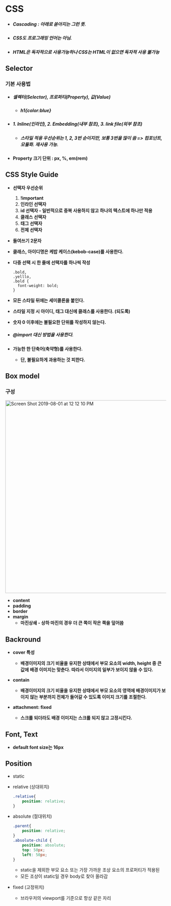 # **CSS**

- ##### **Cascading : 아래로 쏟아지는 그런 뜻.**

- ##### **CSS도 프로그래밍 언어는 아님.**

- ##### **HTML은 독자적으로 사용가능하나 CSS는 HTML이 없으면 독자적 사용 불가능**



## **Selector**

### **기본 사용법**

- ##### **셀렉터(Selector), 프로퍼티(Property), 값(Value)**

  - ##### **h1{color:blue}**

- ##### **1. Inline(인라인), 2. Embedding(내부 참조), 3. link file(외부 참조)**

  - ##### **스타일 적용 우선순위는 1, 2, 3번 순이지만, 보통 3번을 많이 씀 => 컴포넌트, 모듈화. 재사용 가능.**

- **Property 크기 단위 : px, %, em(rem)**

## **CSS Style Guide**

- **선택자 우선순위**
  1. **!important**
  2. **인라인 선택자**
  3. **id 선택자 - 일반적으로 중복 사용하지 않고 하나의 텍스트에 하나만 적용**
  4. **클래스 선택자**
  5. **태그 선택자**
  6. **전체 선택자**

- **들여쓰기 2문자**

- **클래스, 아이디명은 케밥 케이스(kebob-case)를 사용한다.**

- **다중 선택 시 한 줄에 선택자를 하나씩 작성**

  ```ㅊㄴㄴ
  .bold,
  .yelllo,
  .bold {
  	font-weight: bold;
  }
  ```

- **모든 스타일 뒤에는 세미콜론을 붙인다.**
- **스타일 지정 시 아이디, 태그 대신에 클래스를 사용한다. (되도록)**

- **숫자 0 이후에는 불필요한 단위를 작성하지 않는다.**

- ##### **@import 대신 <link> 방법을 사용한다.**

- **가능한 한 단축어(축약형)를 사용한다.**

  - **단, 불필요하게 과용하는 것 피한다.**



## **Box model**

### **구성**

<img width="601" alt="Screen Shot 2019-08-01 at 12 12 10 PM" src="https://user-images.githubusercontent.com/52814897/62263042-c1e8f380-b455-11e9-88c4-7faf49456772.png">

- **content**
- **padding**
- **border**
- **margin**
  - **마진상쇄 - 상하 마진의 경우 더 큰 쪽이 작은 쪽을 덮어씀**

## Backround

- **cover 특성**
  - **배경이미지의 크기  비율을 유지한 상태에서 부모 요소의 width, height 중 큰 값에 배경 이미지는 맞춘다. 따라서 이미지의 일부가 보이지 않을 수 있다.**
- **contain**
  - **배경이미지의 크기 비율을 유지한 상태에서 부모 요소의 영역에 배경이미지가 보이지 않는 부분까지 전체가 들어갈 수 있도록 이미지 크기를 조절한다.**

- **attachment: fixed**
  - **스크롤 되더라도 배경 이미지는 스크롤 되지 않고 고정시킨다.**

## Font, Text

- **default font size는 16px**

## Position

- static

- relative (상대위치)

  ```css
  .relative{
      position: relative;
  }
  ```

- absolute (절대위치)

  ```css
  .parent{
      position: relative;
  }
  .absolute-child {
      position: absolute;
      top: 50px;
      left: 50px;
  }
  ```

  

  - static을 제외한 부모 요소 또는 가장 가까운 조상 요소의 프로퍼티가 적용된
  - 모든 조상이 static일 경우 body로 찾아 올라감

- fixed (고정위치)
  
  - 브라우저의 viewport를 기준으로 항상 같은 자리